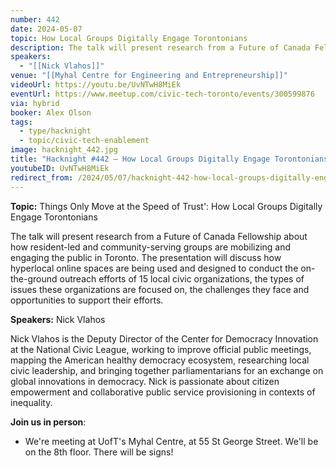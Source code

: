 ```yaml
---
number: 442
date: 2024-05-07
topic: How Local Groups Digitally Engage Torontonians
description: The talk will present research from a Future of Canada Fellowship about how resident-led and community-serving groups are mobilizing and engaging the public in Toronto. The presentation will discuss how hyperlocal online spaces are being used and designed to conduct the on-the-ground outreach efforts of 15 local civic organizations, the types of issues these organizations are focused on, the challenges they face and opportunities to support their efforts.
speakers:
  - "[[Nick Vlahos]]"
venue: "[[Myhal Centre for Engineering and Entrepreneurship]]"
videoUrl: https://youtu.be/UvNTwH8MiEk
eventUrl: https://www.meetup.com/civic-tech-toronto/events/300599876
via: hybrid
booker: Alex Olson
tags:
  - type/hacknight
  - topic/civic-tech-enablement
image: hacknight_442.jpg
title: "Hacknight #442 – How Local Groups Digitally Engage Torontonians"
youtubeID: UvNTwH8MiEk
redirect_from: /2024/05/07/hacknight-442-how-local-groups-digitally-engage-torontonians-with-nick-vlahos/
---
```

**Topic:** Things Only Move at the Speed of Trust': How Local Groups Digitally Engage Torontonians

The talk will present research from a Future of Canada Fellowship about how resident-led and community-serving groups are mobilizing and engaging the public in Toronto. The presentation will discuss how hyperlocal online spaces are being used and designed to conduct the on-the-ground outreach efforts of 15 local civic organizations, the types of issues these organizations are focused on, the challenges they face and opportunities to support their efforts.

**Speakers:** Nick Vlahos

Nick Vlahos is the Deputy Director of the Center for Democracy Innovation at the National Civic League, working to improve official public meetings, mapping the American healthy democracy ecosystem, researching local civic leadership, and bringing together parliamentarians for an exchange on global innovations in democracy. Nick is passionate about citizen empowerment and collaborative public service provisioning in contexts of inequality.

**Join us in person**:

* We're meeting at UofT's Myhal Centre, at 55 St George Street. We'll be on the 8th floor. There will be signs!
